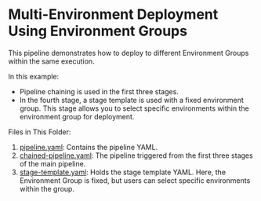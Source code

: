 # Multi-Environment Deployment Using Environment Groups

This pipeline demonstrates how to deploy to different Environment Groups within the same execution.

In this example:

- Pipeline chaining is used in the first three stages.
- In the fourth stage, a stage template is used with a fixed environment group. This stage allows you to select specific environments within the environment group for deployment.

Files in This Folder:
1. [pipeline.yaml](/custom-usecases/Dynamic-deployment-for-Multi-env-usecase-2/pipeline.yaml):  Contains the pipeline YAML.
2. [chained-pipeline.yaml](/custom-usecases/Dynamic-deployment-for-Multi-env-usecase-2/chained-pipeline.yaml): The pipeline triggered from the first three stages of the main pipeline.
3. [stage-template.yaml](/custom-usecases/Dynamic-deployment-for-Multi-env-usecase-2/stage-template.yaml): Holds the stage template YAML. Here, the Environment Group is fixed, but users can select specific environments within the group.
